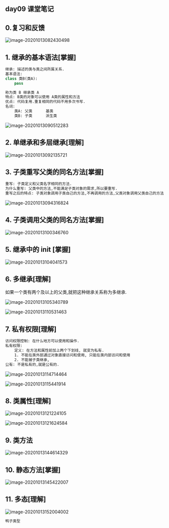 ## day09 课堂笔记

## 0.复习和反馈

![image-20201013082430498](day09.assets/image-20201013082430498.png)

## 1. 继承的基本语法[掌握]

```python
继承: 描述的类与类之间所属关系.
基本语法:
class 类B(类A):
    pass

称为类 B 继承类 A
特点: B类的对象可以使用 A类的属性和方法
优点: 代码复用.重复相同的代码不用多次书写.
名词: 
    类A: 父类 		基类
    类B: 子类		派生类
```

![image-20201013090512283](day09.assets/image-20201013090512283.png)

## 2. 单继承和多层继承[理解]

![image-20201013092135721](day09.assets/image-20201013092135721.png)

## 3. 子类重写父类的同名方法[掌握]

```python
重写: 子类定义和父类名字相同的方法.
为什么重写: 父类中的方法,不能满足子类对象的需求,所以要重写.
重写之后的特点: 子类对象调用子类自己的方法,不再调用的方法,父类对象调用父类自己的方法.
```

![image-20201013094316824](day09.assets/image-20201013094316824.png)

## 4. 子类调用父类的同名方法[掌握]

![image-20201013100346760](day09.assets/image-20201013100346760.png)

## 5. 继承中的 init [掌握]

![image-20201013104041573](day09.assets/image-20201013104041573.png)

## 6. 多继承[理解]

如果一个类有两个及以上的父类,就把这种继承关系称为多继承.

![image-20201013105340789](day09.assets/image-20201013105340789.png)



![image-20201013110531463](day09.assets/image-20201013110531463.png)

## 7. 私有权限[理解]

```bash
访问权限控制: 在什么地方可以使用和操作.
私有权限: 
	定义: 在方法和属性前加上两个下划线, 就变为私有.
	1. 不能在类外部通过对象直接访问和使用, 只能在类内部访问和使用
	2. 不能被子类继承,
公有: 不是私有的,就是公有的.
```

![image-20201013114714464](day09.assets/image-20201013114714464.png)

![image-20201013115441914](day09.assets/image-20201013115441914.png)

## 8. 类属性[理解]

![image-20201013121224105](day09.assets/image-20201013121224105.png)

![image-20201013121624584](day09.assets/image-20201013121624584.png)

## 9. 类方法

![image-20201013144614329](day09.assets/image-20201013144614329.png)

## 10. 静态方法[掌握]

![image-20201013145422007](day09.assets/image-20201013145422007.png)

## 11. 多态[理解]

![image-20201013152004002](day09.assets/image-20201013152004002.png)

```python
鸭子类型 
```

